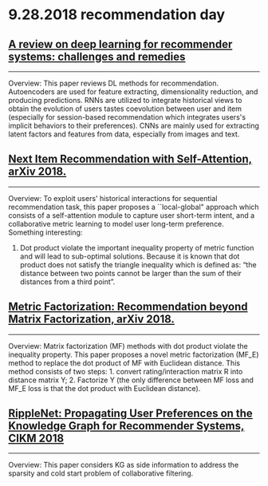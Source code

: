# 9.28.2018 recommendation day
## [A review on deep learning for recommender systems: challenges and remedies](https://link.springer.com/content/pdf/10.1007%2Fs10462-018-9654-y.pdf)
***
Overview: This paper reviews DL methods for recommendation.  Autoencoders are used for feature extracting, dimensionality reduction, and producing predictions. RNNs are utilized to integrate historical views to obtain the evolution of users tastes coevolution between user and item (especially for session-based recommendation which integrates users's implicit behaviors to their preferences). CNNs are mainly used for extracting latent factors and features from data, especially from images and text.

## [Next Item Recommendation with Self-Attention, arXiv 2018.](https://arxiv.org/pdf/1808.06414.pdf)
***
Overview: To exploit users' historical interactions for sequential recommendation task, this paper proposes a ``local-global" approach which consists of a self-attention module to capture user short-term intent, and a collaborative metric learning to model user long-term preference. 
Something interesting:
1. Dot product violate the important inequality property of metric function and will lead to sub-optimal solutions. Because it is known that dot product does not satisfy the triangle inequality which is defined as: “the distance between two points cannot be larger than the sum of their distances from a third point”.

## [Metric Factorization: Recommendation beyond Matrix Factorization, arXiv 2018.](https://arxiv.org/pdf/1802.04606.pdf)
***
Overview: Matrix factorization (MF) methods with dot product violate the inequality property. This paper proposes a novel metric factorization (MF_E) method to replace the dot product of MF with Euclidean distance. This method consists of two steps: 1. convert rating/interaction matrix R into distance matrix Y; 2. Factorize Y (the only difference between MF loss and MF_E loss is that the dot product with Euclidean distance).




## [RippleNet: Propagating User Preferences on the Knowledge Graph for Recommender Systems, CIKM 2018](https://arxiv.org/pdf/1803.03467.pdf)
***
Overview: This paper considers KG as side information to address the sparsity and cold start problem of collaborative filtering.




